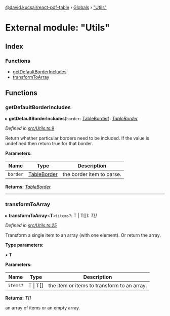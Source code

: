 [@david.kucsai/react-pdf-table](../README.md) › [Globals](../globals.md) › ["Utils"](_utils_.md)

# External module: "Utils"

## Index

### Functions

* [getDefaultBorderIncludes](_utils_.md#getdefaultborderincludes)
* [transformToArray](_utils_.md#transformtoarray)

## Functions

###  getDefaultBorderIncludes

▸ **getDefaultBorderIncludes**(`border`: [TableBorder](../interfaces/_tablecell_.tableborder.md)): *[TableBorder](../interfaces/_tablecell_.tableborder.md)*

*Defined in [src/Utils.ts:9](https://github.com/dmk99/react-pdf-table/blob/875b9cf/src/Utils.ts#L9)*

Return whether particular borders need to be included.
If the value is undefined then return true for that border.

**Parameters:**

Name | Type | Description |
------ | ------ | ------ |
`border` | [TableBorder](../interfaces/_tablecell_.tableborder.md) | the border item to parse.  |

**Returns:** *[TableBorder](../interfaces/_tablecell_.tableborder.md)*

___

###  transformToArray

▸ **transformToArray**<**T**>(`items?`: T | T[]): *T[]*

*Defined in [src/Utils.ts:25](https://github.com/dmk99/react-pdf-table/blob/875b9cf/src/Utils.ts#L25)*

Transform a single item to an array (with one element).
Or return the array.

**Type parameters:**

▪ **T**

**Parameters:**

Name | Type | Description |
------ | ------ | ------ |
`items?` | T &#124; T[] | the item or items to transform to an array. |

**Returns:** *T[]*

an array of items or an empty array.
